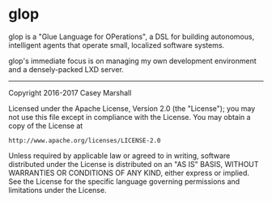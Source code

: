 # glop

glop is a "Glue Language for OPerations", a DSL for building autonomous,
intelligent agents that operate small, localized software systems.

glop's immediate focus is on managing my own development environment and
a densely-packed LXD server.

---

Copyright 2016-2017  Casey Marshall

Licensed under the Apache License, Version 2.0 (the "License");
you may not use this file except in compliance with the License.
You may obtain a copy of the License at

    http://www.apache.org/licenses/LICENSE-2.0

Unless required by applicable law or agreed to in writing, software
distributed under the License is distributed on an "AS IS" BASIS,
WITHOUT WARRANTIES OR CONDITIONS OF ANY KIND, either express or implied.
See the License for the specific language governing permissions and
limitations under the License.
